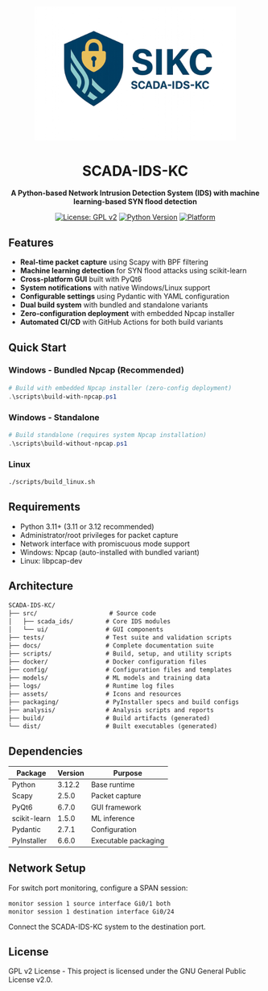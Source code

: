 <div align="center">
  <img src="logo.png" alt="SCADA-IDS-KC Logo" width="400">
  
  # SCADA-IDS-KC
  
  **A Python-based Network Intrusion Detection System (IDS) with machine learning-based SYN flood detection**
  
  [![License: GPL v2](https://img.shields.io/badge/License-GPL%20v2-blue.svg)](https://www.gnu.org/licenses/old-licenses/gpl-2.0.en.html)
  [![Python Version](https://img.shields.io/badge/python-3.12.2-blue.svg)](https://www.python.org/downloads/)
  [![Platform](https://img.shields.io/badge/platform-Windows%20%7C%20Linux-lightgrey.svg)](https://github.com/your-repo/SCADA-IDS-KC)
</div>

## Features

- **Real-time packet capture** using Scapy with BPF filtering
- **Machine learning detection** for SYN flood attacks using scikit-learn
- **Cross-platform GUI** built with PyQt6
- **System notifications** with native Windows/Linux support
- **Configurable settings** using Pydantic with YAML configuration
- **Dual build system** with bundled and standalone variants
- **Zero-configuration deployment** with embedded Npcap installer
- **Automated CI/CD** with GitHub Actions for both build variants

## Quick Start

### Windows - Bundled Npcap (Recommended)
```powershell
# Build with embedded Npcap installer (zero-config deployment)
.\scripts\build-with-npcap.ps1
```

### Windows - Standalone
```powershell
# Build standalone (requires system Npcap installation)
.\scripts\build-without-npcap.ps1
```

### Linux
```bash
./scripts/build_linux.sh
```

## Requirements

- Python 3.11+ (3.11 or 3.12 recommended)
- Administrator/root privileges for packet capture
- Network interface with promiscuous mode support
- Windows: Npcap (auto-installed with bundled variant)
- Linux: libpcap-dev

## Architecture

```
SCADA-IDS-KC/
├── src/                    # Source code
│   ├── scada_ids/         # Core IDS modules
│   └── ui/                # GUI components
├── tests/                 # Test suite and validation scripts
├── docs/                  # Complete documentation suite
├── scripts/               # Build, setup, and utility scripts
├── docker/                # Docker configuration files
├── config/                # Configuration files and templates
├── models/                # ML models and training data
├── logs/                  # Runtime log files
├── assets/                # Icons and resources
├── packaging/             # PyInstaller specs and build configs
├── analysis/              # Analysis scripts and reports
├── build/                 # Build artifacts (generated)
└── dist/                  # Built executables (generated)
```

## Dependencies

| Package | Version | Purpose |
|---------|---------|---------|
| Python | 3.12.2 | Base runtime |
| Scapy | 2.5.0 | Packet capture |
| PyQt6 | 6.7.0 | GUI framework |
| scikit-learn | 1.5.0 | ML inference |
| Pydantic | 2.7.1 | Configuration |
| PyInstaller | 6.6.0 | Executable packaging |

## Network Setup

For switch port monitoring, configure a SPAN session:
```
monitor session 1 source interface Gi0/1 both
monitor session 1 destination interface Gi0/24
```

Connect the SCADA-IDS-KC system to the destination port.

## License

GPL v2 License - This project is licensed under the GNU General Public License v2.0.
